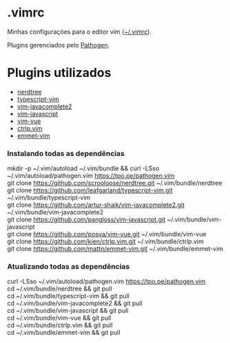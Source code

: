 # .vimrc
Minhas configurações para o editor vim ([~/.vimrc](vimrc)).

Plugins gerenciados pelo [Pathogen](https://github.com/tpope/vim-pathogen).

# Plugins utilizados
- [nerdtree](https://github.com/scrooloose/nerdtree)
- [typescript-vim](https://github.com/leafgarland/typescript-vim)
- [vim-javacomplete2](https://github.com/artur-shaik/vim-javacomplete2)
- [vim-javascript](https://github.com/pangloss/vim-javascript)
- [vim-vue](https://github.com/posva/vim-vue)
- [ctrlp.vim](https://github.com/kien/ctrlp.vim)
- [emmet-vim](https://github.com/mattn/emmet-vim)

### Instalando todas as dependências

mkdir -p ~/.vim/autoload ~/.vim/bundle && curl -LSso ~/.vim/autoload/pathogen.vim https://tpo.pe/pathogen.vim  
git clone https://github.com/scrooloose/nerdtree.git ~/.vim/bundle/nerdtree  
git clone https://github.com/leafgarland/typescript-vim.git ~/.vim/bundle/typescript-vim  
git clone https://github.com/artur-shaik/vim-javacomplete2.git ~/.vim/bundle/vim-javacomplete2  
git clone https://github.com/pangloss/vim-javascript.git ~/.vim/bundle/vim-javascript  
git clone https://github.com/posva/vim-vue.git ~/.vim/bundle/vim-vue  
git clone https://github.com/kien/ctrlp.vim.git ~/.vim/bundle/ctrlp.vim  
git clone https://github.com/mattn/emmet-vim.git ~/.vim/bundle/emmet-vim  

### Atualizando todas as dependências
curl -LSso ~/.vim/autoload/pathogen.vim https://tpo.pe/pathogen.vim  
cd ~/.vim/bundle/nerdtree && git pull  
cd ~/.vim/bundle/typescript-vim && git pull  
cd ~/.vim/bundle/vim-javacomplete2 && git pull  
cd ~/.vim/bundle/vim-javascript && git pull  
cd ~/.vim/bundle/vim-vue && git pull  
cd ~/.vim/bundle/ctrlp.vim && git pull  
cd ~/.vim/bundle/emmet-vim && git pull  
